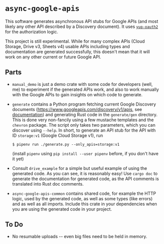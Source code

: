 # `async-google-apis`

This software generates asynchronous API stubs for Google APIs (and most likely
any other API described by a Discovery document). It uses
[`yup-oauth2`](https://github.com/dermesser/yup-oauth2) for the authorization
logic.

This project is still experimental. While for many complex APIs (Cloud Storage,
Drive v3, Sheets v4) usable APIs including types and documentation are generated
successfully, this doesn't mean that it will work on any other current or future
Google API.

## Parts

* `manual_demo` is just a demo crate with some code for developers (well, me) to
experiment if the generated APIs work, and also to work manually with the Google
APIs to gain insights on which code to generate.

* `generate` contains a Python program fetching current Google Discovery documents
  (https://www.googleapis.com/discovery/v1/apis, see
   [documentation](https://developers.google.com/discovery/v1/reference)) and
  generating Rust code in the `generate/gen` directory. This is done very
  non-fancily using a few mustache templates and the `chevron` package. The script
  only takes two parameters, which you can discover using `--help`. In short, to
  generate an API stub for the API with ID `storage:v1` (Google Cloud Storage v1),
  run
  ```shell
  $ pipenv run ./generate.py --only_apis=storage:v1
  ```
  (install `pipenv` using `pip install --user pipenv` before, if you don't have it
  yet)
* Consult `drive_example` for a simple but useful example of using the generated
  code. As you can see, it is reasonably easy! Use `cargo doc` to generate the
  documentation for generated code, as the API comments is translated into Rust
  doc comments.
* `async-google-apis-common` contains shared code, for example the HTTP logic,
  used by the generated code, as well as some types (like errors) and as well as
  all imports. Include this crate in your dependencies when you are using
  the generated code in your project.

## To Do

* No resumable uploads -- even big files need to be held in memory.
